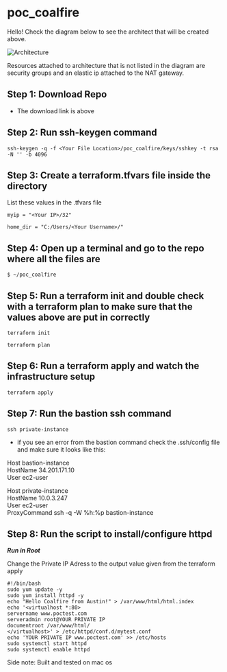 # poc_coalfire
Hello! Check the diagram below to see the architect that will be created above.

![Architecture](https://github.com/quiik/poc_coalfire/blob/main/image.jpg?raw=true)

<p>Resources attached to architecture that is not listed in the diagram are security groups and an elastic ip attached to the NAT gateway.</p>

<h2> Step 1: Download Repo </h2>

- The download link is above

<h2> Step 2: Run ssh-keygen command </h2>
    
    
    ssh-keygen -q -f <Your File Location>/poc_coalfire/keys/sshkey -t rsa -N '' -b 4096
    

<h2> Step 3: Create a terraform.tfvars file inside the directory </h2>
<p> List these values in the .tfvars file </p>

    myip = "<Your IP>/32"

    home_dir = "C:/Users/<Your Username>/"
    
<h2> Step 4: Open up a terminal and go to the repo where all the files are </h2>

    $ ~/poc_coalfire

<h2> Step 5: Run a terraform init and double check with a terraform plan to make sure that the values above are put in correctly </h2>

    terraform init
    
    terraform plan

<h2> Step 6: Run a terraform apply and watch the infrastructure setup </h2>

    terraform apply
     
<h2> Step 7: Run the bastion ssh command </h2>

    ssh private-instance    

- if you see an error from the bastion command check the .ssh/config file and make sure it looks like this:
    
<p>Host bastion-instance <br>
 HostName 34.201.171.10 <br>
 User ec2-user <br>

Host private-instance <br>
 HostName 10.0.3.247 <br>
 User ec2-user <br>
 ProxyCommand ssh -q -W %h:%p bastion-instance <br></p>
  
<h2> Step 8: Run the script to install/configure httpd </h2>

***Run in Root***

<p>Change the Private IP Adress to the output value given from the terraform apply</p>

    #!/bin/bash
    sudo yum update -y
    sudo yum install httpd -y
    echo "Hello Coalfire from Austin!" > /var/www/html/html.index
    echo '<virtualhost *:80> 
    servername www.poctest.com 
    serveradmin root@YOUR PRIVATE IP
    documentroot /var/www/html/ 
    </virtualhost>' > /etc/httpd/conf.d/mytest.conf
    echo 'YOUR PRIVATE IP www.poctest.com' >> /etc/hosts
    sudo systemctl start httpd
    sudo systemctl enable httpd
    
   
<p> Side note: Built and tested on mac os </p>
